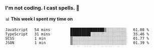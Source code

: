 ### I'm not coding. I cast spells. 🎩

📊 **This week I spent my time on**
<!--START_SECTION:waka-->
```text
JavaScript   54 mins         ███████████████▒░░░░░░░░░   61.08 % 
TypeScript   31 mins         █████████░░░░░░░░░░░░░░░░   35.46 % 
SCSS         1 min           ▒░░░░░░░░░░░░░░░░░░░░░░░░   01.77 % 
JSON         1 min           ▒░░░░░░░░░░░░░░░░░░░░░░░░   01.39 % 
```
<!--END_SECTION:waka-->
